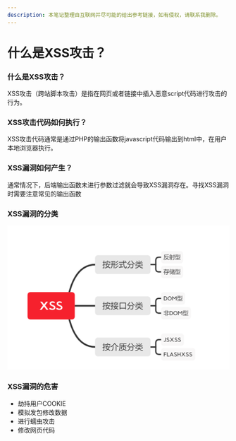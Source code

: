 ```yaml
---
description: 本笔记整理自互联网并尽可能的给出参考链接，如有侵权，请联系我删除。
---
```


# 什么是XSS攻击？

### **什么是XSS攻击？** 

XSS攻击（跨站脚本攻击）是指在网页或者链接中插入恶意script代码进行攻击的行为。

### **XSS攻击代码如何执行？** 

XSS攻击代码通常是通过PHP的输出函数将javascript代码输出到html中，在用户本地浏览器执行。

### **XSS漏洞如何产生？** 

通常情况下，后端输出函数未进行参数过滤就会导致XSS漏洞存在。寻找XSS漏洞时需要注意常见的输出函数

### **XSS漏洞的分类**

![XSS&#x6F0F;&#x6D1E;&#x7684;&#x5206;&#x7C7B;](.gitbook/assets/image%20%2880%29.png)

### XSS漏洞的危害 

* 劫持用户COOKIE 
* 模拟发包修改数据 
* 进行蠕虫攻击 
* 修改网页代码

